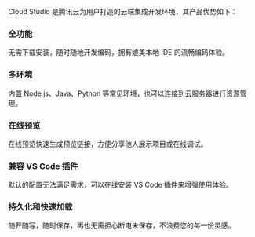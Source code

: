 Cloud Studio 是腾讯云为用户打造的云端集成开发环境，其产品优势如下：

### 全功能
无需下载安装，随时随地开发编码，拥有媲美本地 IDE 的流畅编码体验。

### 多环境
内置 Node.js、Java、Python 等常见环境，也可以连接到云服务器进行资源管理。

### 在线预览
在线预览快速生成预览链接，方便分享他人展示项目或在线调试。

### 兼容 VS Code 插件
默认的配置无法满足需求，可以在线安装 VS Code 插件来增强使用体验。

### 持久化和快速加载
随开随写，随时保存，再也无需担心断电未保存，不浪费您的每一份灵感。
